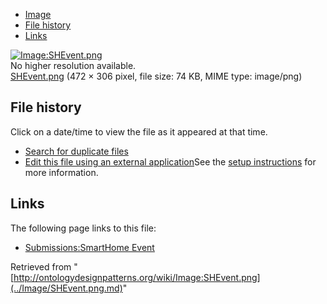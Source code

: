 * [Image](../Image/SHEvent.png.md#file)
* [File history](../Image/SHEvent.png.md#filehistory)
* [Links](../Image/SHEvent.png.md#filelinks)

[![Image:SHEvent.png](../../../images/5/5b/SHEvent.png)](../../../images/5/5b/SHEvent.png)  
No higher resolution available.  
[SHEvent.png](../../../images/5/5b/SHEvent.png)‎ (472 × 306 pixel, file size: 74 KB, MIME type: image/png)

## File history

Click on a date/time to view the file as it appeared at that time.



  
* [Search for duplicate files](http://ontologydesignpatterns.org/wiki/Special:FileDuplicateSearch/SHEvent.png "Special:FileDuplicateSearch/SHEvent.png")
* [Edit this file using an external application](http://ontologydesignpatterns.org/wiki/index.php?title=Image:SHEvent.png&action=edit&externaledit=true&mode=file "Image:SHEvent.png")See the [setup instructions](http://www.mediawiki.org/wiki/Manual:External_editors "http://www.mediawiki.org/wiki/Manual:External_editors") for more information.

## Links



The following page links to this file:


* [Submissions:SmartHome Event](../Submissions/SmartHome_Event.md "Submissions:SmartHome Event")


Retrieved from "[http://ontologydesignpatterns.org/wiki/Image:SHEvent.png](../Image/SHEvent.png.md)"